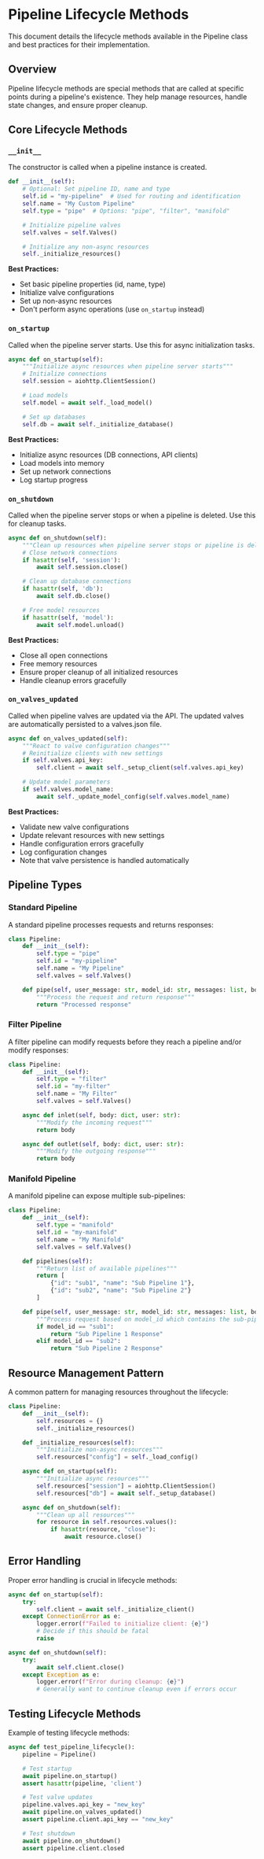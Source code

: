 # Pipeline Lifecycle Methods

This document details the lifecycle methods available in the Pipeline class and best practices for their implementation.

## Overview

Pipeline lifecycle methods are special methods that are called at specific points during a pipeline's existence. They help manage resources, handle state changes, and ensure proper cleanup.

## Core Lifecycle Methods

### `__init__`

The constructor is called when a pipeline instance is created.

```python
def __init__(self):
    # Optional: Set pipeline ID, name and type
    self.id = "my-pipeline"  # Used for routing and identification
    self.name = "My Custom Pipeline"
    self.type = "pipe"  # Options: "pipe", "filter", "manifold"

    # Initialize pipeline valves
    self.valves = self.Valves()

    # Initialize any non-async resources
    self._initialize_resources()
```

**Best Practices:**
- Set basic pipeline properties (id, name, type)
- Initialize valve configurations
- Set up non-async resources
- Don't perform async operations (use `on_startup` instead)

### `on_startup`

Called when the pipeline server starts. Use this for async initialization tasks.

```python
async def on_startup(self):
    """Initialize async resources when pipeline server starts"""
    # Initialize connections
    self.session = aiohttp.ClientSession()

    # Load models
    self.model = await self._load_model()

    # Set up databases
    self.db = await self._initialize_database()
```

**Best Practices:**
- Initialize async resources (DB connections, API clients)
- Load models into memory
- Set up network connections
- Log startup progress

### `on_shutdown`

Called when the pipeline server stops or when a pipeline is deleted. Use this for cleanup tasks.

```python
async def on_shutdown(self):
    """Clean up resources when pipeline server stops or pipeline is deleted"""
    # Close network connections
    if hasattr(self, 'session'):
        await self.session.close()

    # Clean up database connections
    if hasattr(self, 'db'):
        await self.db.close()

    # Free model resources
    if hasattr(self, 'model'):
        await self.model.unload()
```

**Best Practices:**
- Close all open connections
- Free memory resources
- Ensure proper cleanup of all initialized resources
- Handle cleanup errors gracefully

### `on_valves_updated`

Called when pipeline valves are updated via the API. The updated valves are automatically persisted to a valves.json file.

```python
async def on_valves_updated(self):
    """React to valve configuration changes"""
    # Reinitialize clients with new settings
    if self.valves.api_key:
        self.client = await self._setup_client(self.valves.api_key)

    # Update model parameters
    if self.valves.model_name:
        await self._update_model_config(self.valves.model_name)
```

**Best Practices:**
- Validate new valve configurations
- Update relevant resources with new settings
- Handle configuration errors gracefully
- Log configuration changes
- Note that valve persistence is handled automatically

## Pipeline Types

### Standard Pipeline

A standard pipeline processes requests and returns responses:

```python
class Pipeline:
    def __init__(self):
        self.type = "pipe"
        self.id = "my-pipeline"
        self.name = "My Pipeline"
        self.valves = self.Valves()

    def pipe(self, user_message: str, model_id: str, messages: list, body: dict):
        """Process the request and return response"""
        return "Processed response"
```

### Filter Pipeline

A filter pipeline can modify requests before they reach a pipeline and/or modify responses:

```python
class Pipeline:
    def __init__(self):
        self.type = "filter"
        self.id = "my-filter"
        self.name = "My Filter"
        self.valves = self.Valves()

    async def inlet(self, body: dict, user: str):
        """Modify the incoming request"""
        return body

    async def outlet(self, body: dict, user: str):
        """Modify the outgoing response"""
        return body
```

### Manifold Pipeline

A manifold pipeline can expose multiple sub-pipelines:

```python
class Pipeline:
    def __init__(self):
        self.type = "manifold"
        self.id = "my-manifold"
        self.name = "My Manifold"
        self.valves = self.Valves()

    def pipelines(self):
        """Return list of available pipelines"""
        return [
            {"id": "sub1", "name": "Sub Pipeline 1"},
            {"id": "sub2", "name": "Sub Pipeline 2"}
        ]

    def pipe(self, user_message: str, model_id: str, messages: list, body: dict):
        """Process request based on model_id which contains the sub-pipeline id"""
        if model_id == "sub1":
            return "Sub Pipeline 1 Response"
        elif model_id == "sub2":
            return "Sub Pipeline 2 Response"
```

## Resource Management Pattern

A common pattern for managing resources throughout the lifecycle:

```python
class Pipeline:
    def __init__(self):
        self.resources = {}
        self._initialize_resources()

    def _initialize_resources(self):
        """Initialize non-async resources"""
        self.resources["config"] = self._load_config()

    async def on_startup(self):
        """Initialize async resources"""
        self.resources["session"] = aiohttp.ClientSession()
        self.resources["db"] = await self._setup_database()

    async def on_shutdown(self):
        """Clean up all resources"""
        for resource in self.resources.values():
            if hasattr(resource, "close"):
                await resource.close()
```

## Error Handling

Proper error handling is crucial in lifecycle methods:

```python
async def on_startup(self):
    try:
        self.client = await self._initialize_client()
    except ConnectionError as e:
        logger.error(f"Failed to initialize client: {e}")
        # Decide if this should be fatal
        raise

async def on_shutdown(self):
    try:
        await self.client.close()
    except Exception as e:
        logger.error(f"Error during cleanup: {e}")
        # Generally want to continue cleanup even if errors occur
```

## Testing Lifecycle Methods

Example of testing lifecycle methods:

```python
async def test_pipeline_lifecycle():
    pipeline = Pipeline()

    # Test startup
    await pipeline.on_startup()
    assert hasattr(pipeline, 'client')

    # Test valve updates
    pipeline.valves.api_key = "new_key"
    await pipeline.on_valves_updated()
    assert pipeline.client.api_key == "new_key"

    # Test shutdown
    await pipeline.on_shutdown()
    assert pipeline.client.closed
